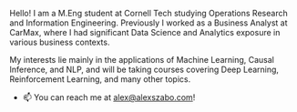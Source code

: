 Hello! I am a M.Eng student at Cornell Tech studying Operations Research and Information Engineering. Previously I worked as a Business Analyst at CarMax, where I had significant Data Science and Analytics exposure in various business contexts.

My interests lie mainly in the applications of Machine Learning, Causal Inference, and NLP, and will be taking courses covering Deep Learning, Reinforcement Learning, and many other topics.

- 📫 You can reach me at alex@alexszabo.com!
